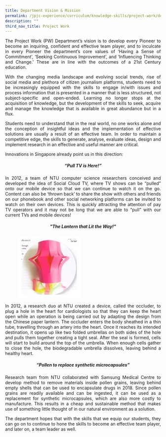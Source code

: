 ```yaml
---
title: Department Vision & Mission
permalink: /jpjc-experience/curriculum/knowledge-skills/project-work/department-vision-and-mission/
description: ""
third_nav_title: Project Work
---
```

<div align=justify>
<p>
The Project Work (PW) Department’s vision is to develop every Pioneer to become an inquiring, confident and effective team player, and to inculcate in every Pioneer the department’s core values of ‘Having a Sense of Commitment’, ‘Seeking Continuous Improvement’, and ‘Influencing Thinking and Change.’ These are in line with the outcomes of a 21st Century education.</p>
<p>
With the changing media landscape and evolving social trends, rise of social media and plethora of citizen journalism platforms, students need to be increasingly equipped with the skills to engage in/with issues and process information that is presented in a manner that is less structured, not subject-specific and open-ended. Learning no longer stops at the acquisition of knowledge, but the development of the skills to seek, acquire and manage the knowledge that is available in great abundance but in a flux.</p>

<p>
Students need to understand that in the real world, no one works alone and the conception of insightful ideas and the implementation of effective solutions are usually a result of an effective team. In order to maintain a competitive edge, the skills to generate, analyse, evaluate ideas, design and implement research in an effective and useful manner are critical.</p>

<p>
Innovations in Singapore already point us in this direction:</p>

<h5><i><strong><center>“Pull TV is Here!”</center></strong></i></h5>
<p>
In 2012, a team of NTU computer science researchers conceived and developed the idea of Social Cloud TV, where TV shows can be “pulled” onto our mobile device so that we can continue to watch it on the go. Content can also be ‘thrown back’ to share the show with others and friends on our phonebook and other social networking platforms can be invited to watch on their own devices. This is quickly attracting the attention of pay TV operators and it may not be long that we are able to “pull” with our current TVs and mobile devices!</p>

<h5><i><strong><center>"The Lantern that Lit the Way!"</center></strong></i></h5>

<figure>
<img src="/images/lantern.jpg"></figure>

<p>
In 2012, a research duo at NTU created a device, called the occluder, to plug a hole in the heart for cardiologists so that they can keep the heart open while an operation is being carried out by adapting the design from the Chinese paper lantern. The occluder enters the body sheathed in a thin tube, travelling through an artery into the heart. Once it reaches its intended destination, it opens up like two folded umbrellas on both sides of the hole and pulls them together creating a tight seal. After the seal is formed, cells will start to build around the top of the umbrella. When enough cells gather to close the hole, the biodegradable umbrella dissolves, leaving behind a healthy heart.</p>

<h5><i><strong><center>“Pollen to replace synthetic microcapsules”</center></strong></i></h5>

<p>
Research team from NTU collaborated with Samsung Medical Centre to develop method to remove materials inside pollen grains, leaving behind empty shells that can be used to encapsulate drugs in 2018. Since pollen grains are readily available and can be ingested, it can be used as a replacement for synthetic microcapsules, which are also more costly to manufacture. This results in a cheap and sustainable method that makes use of something little thought of in our natural environment as a solution.</p>

<p>
The department hopes that with the skills that we equip our students, they can go on to continue to hone the skills to become an effective team player, and later on, a team leader as well.</p>